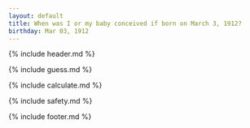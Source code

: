```yaml
---
layout: default
title: When was I or my baby conceived if born on March 3, 1912?
birthday: Mar 03, 1912
---
```


{% include header.md %}

{% include guess.md %}

{% include calculate.md %}

{% include safety.md %}

{% include footer.md %}



